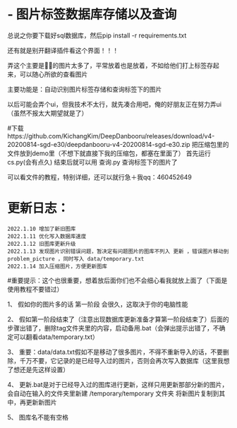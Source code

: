 # - 图片标签数据库存储以及查询
总说之你要下载好sql数据库，然后pip install -r requirements.txt

还有就是别开翻译插件看这个界面！！！

弄这个主要是🐍🐍的图片太多了，平常放着也是放着，不如给他们打上标签存起来，可以随心所欲的查看图片

主要功能是：自动识别图片标签存储和查询标签下的图片

以后可能会弄个ui，但我技术不太行，就先凑合用吧，俺的好朋友正在努力弄ui（虽然不报太大期望就是了）

#下载https://github.com/KichangKim/DeepDanbooru/releases/download/v4-20200814-sgd-e30/deepdanbooru-v4-20200814-sgd-e30.zip
把压缩包里的文件放到demo里（不想下就直接下我的压缩包，都塞在里面了）
首先运行cs.py(会有点久)
结束后就可以用 查询.py 查询标签下的图片了

可以看文件的教程，特别详细，还可以就行急＋我qq：460452649

# 更新日志：
    2022.1.10 增加了新旧图库
	2022.1.11 优化写入数据库速度
	2022.1.12 旧图库更新升级
	2022.1.13 发现图片识别错误问题，暂决定有问题图片的图库不列入 更新 ，错误图片移动到 problem_picture ，同时写入 data/temporary.txt
	2022.1.14 加入压缩图片，方便更新图库

#重要提示：这个也很重要，想着放后面你们也不会细心看我就放上面了（下面是使用教程不要错过）

1、	假如你的图片多的话 第一阶段 会很久，这取决于你的电脑性能


2、	假如第一阶段结束了（注意出现数据库更新准备才算第一阶段结束了）后面的步骤出错了，删除tag文件夹里的内容，启动备用.bat（会弹出提示出错了，不确定可以翻看data/temporary.txt）

3、	重要：data/data.txt假如不是移动了很多图片，不得不重新导入的话，不要删除，千万不要，它记录的是已经导入过的图片，否则会再次写入数据库（这里我想了想还是先这样设置）

4、	更新.bat是对于已经导入过的图库进行更新，这样只用更新那部分新的图片，会自动在输入的文件夹里新建 /temporary/temporary 文件夹 将新图片复制到其中，再更新新图片

5、	图库名不能有空格

